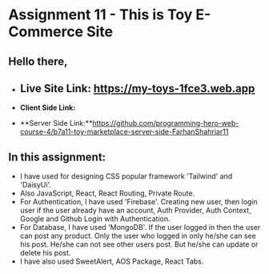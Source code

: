 #  Assignment 11 - This is Toy E-Commerce Site

## Hello there, 
- ## Live Site Link:  https://my-toys-1fce3.web.app

- **Client Side Link:** 

- **Server Side Link:**https://github.com/programming-hero-web-course-4/b7a11-toy-marketplace-server-side-FarhanShahriar11


## In this assignment: 
- I have used for designing CSS popular framework 'Tailwind' and 'DaisyUi'.
- Also JavaScript, React, React Routing, Private Route. 
- For Authentication, I have used 'Firebase'. Creating new user, then login user if the user already have an account, Auth Provider, Auth Context, Google and Github Login with Authentication.
- For Database, I have used 'MongoDB'. If the user logged in then the user can post any product. Only the user who logged in only he/she can see his post. He/she can not see other users post. But he/she can update or delete his post.
- I have also used SweetAlert, AOS Package, React Tabs.
